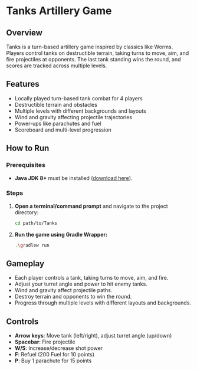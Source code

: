 # Tanks Artillery Game

## Overview
Tanks is a turn-based artillery game inspired by classics like Worms. Players control tanks on destructible terrain, taking turns to move, aim, and fire projectiles at opponents. The last tank standing wins the round, and scores are tracked across multiple levels.

## Features
- Locally played turn-based tank combat for 4 players
- Destructible terrain and obstacles
- Multiple levels with different backgrounds and layouts
- Wind and gravity affecting projectile trajectories
- Power-ups like parachutes and fuel
- Scoreboard and multi-level progression


## How to Run
### Prerequisites
- **Java JDK 8+** must be installed ([download here](https://adoptopenjdk.net/)).

### Steps
1. **Open a terminal/command prompt** and navigate to the project directory:
   ```sh
   cd path/to/Tanks
   ```
2. **Run the game using Gradle Wrapper:**
   ```sh
   .\gradlew run
   ```
   
## Gameplay
- Each player controls a tank, taking turns to move, aim, and fire.
- Adjust your turret angle and power to hit enemy tanks.
- Wind and gravity affect projectile paths.
- Destroy terrain and opponents to win the round.
- Progress through multiple levels with different layouts and backgrounds.

## Controls
- **Arrow keys**: Move tank (left/right), adjust turret angle (up/down)
- **Spacebar**: Fire projectile
- **W/S**: Increase/decrease shot power
- **F**: Refuel (200 Fuel for 10 points)
- **P**: Buy 1 parachute for 15 points

